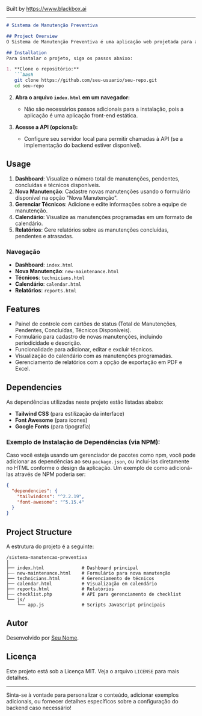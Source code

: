 
Built by https://www.blackbox.ai

---

```markdown
# Sistema de Manutenção Preventiva

## Project Overview
O Sistema de Manutenção Preventiva é uma aplicação web projetada para ajudar empresas a gerenciar suas manutenções preventivas de forma eficaz e organizada. Através de um dashboard intuitivo, os usuários podem visualizar, cadastrar, e gerenciar as manutenções, técnicos responsáveis e relatórios de desempenho.

## Installation
Para instalar o projeto, siga os passos abaixo:

1. **Clone o repositório:**
   ```bash
   git clone https://github.com/seu-usuario/seu-repo.git
   cd seu-repo
   ```

2. **Abra o arquivo `index.html` em um navegador:**
   - Não são necessários passos adicionais para a instalação, pois a aplicação é uma aplicação front-end estática.

3. **Acesse a API (opcional):**
   - Configure seu servidor local para permitir chamadas à API (se a implementação do backend estiver disponível).

## Usage
1. **Dashboard**: Visualize o número total de manutenções, pendentes, concluídas e técnicos disponíveis.
2. **Nova Manutenção**: Cadastre novas manutenções usando o formulário disponível na opção "Nova Manutenção".
3. **Gerenciar Técnicos**: Adicione e edite informações sobre a equipe de manutenção.
4. **Calendário**: Visualize as manutenções programadas em um formato de calendário.
5. **Relatórios**: Gere relatórios sobre as manutenções concluídas, pendentes e atrasadas.

### Navegação

- **Dashboard**: `index.html`
- **Nova Manutenção**: `new-maintenance.html`
- **Técnicos**: `technicians.html`
- **Calendário**: `calendar.html`
- **Relatórios**: `reports.html`

## Features
- Painel de controle com cartões de status (Total de Manutenções, Pendentes, Concluídas, Técnicos Disponíveis).
- Formulário para cadastro de novas manutenções, incluindo periodicidade e descrição.
- Funcionalidade para adicionar, editar e excluir técnicos.
- Visualização do calendário com as manutenções programadas.
- Gerenciamento de relatórios com a opção de exportação em PDF e Excel.

## Dependencies
As dependências utilizadas neste projeto estão listadas abaixo:

- **Tailwind CSS** (para estilização da interface)
- **Font Awesome** (para ícones)
- **Google Fonts** (para tipografia)

### Exemplo de Instalação de Dependências (via NPM):
Caso você esteja usando um gerenciador de pacotes como npm, você pode adicionar as dependências ao seu `package.json`, ou incluí-las diretamente no HTML conforme o design da aplicação. Um exemplo de como adicioná-las através de NPM poderia ser:
```json
{
  "dependencies": {
    "tailwindcss": "^2.2.19",
    "font-awesome": "^5.15.4"
  }
}
```

## Project Structure
A estrutura do projeto é a seguinte:

```
/sistema-manutencao-preventiva
│
├── index.html              # Dashboard principal
├── new-maintenance.html    # Formulário para nova manutenção
├── technicians.html        # Gerenciamento de técnicos
├── calendar.html           # Visualização em calendário
├── reports.html            # Relatórios
├── checklist.php           # API para gerenciamento de checklist
└── js/
    └── app.js              # Scripts JavaScript principais
```

## Autor
Desenvolvido por [Seu Nome](link-do-perfil).

## Licença
Este projeto está sob a Licença MIT. Veja o arquivo `LICENSE` para mais detalhes.

---

Sinta-se à vontade para personalizar o conteúdo, adicionar exemplos adicionais, ou fornecer detalhes específicos sobre a configuração do backend caso necessário!
```